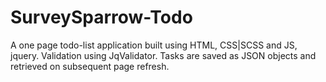 # SurveySparrow-Todo
A one page todo-list application built using HTML, CSS|SCSS and JS, jquery.
Validation using JqValidator. 
Tasks are saved as JSON objects and retrieved on subsequent page refresh. 
